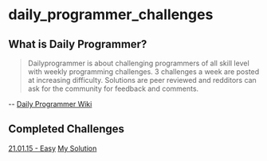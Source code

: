 # daily_programmer_challenges

## What is Daily Programmer?

>Dailyprogrammer is about challenging programmers of all skill level with weekly programming challenges. 3 challenges a week are posted at increasing difficulty. Solutions are peer reviewed and redditors can ask for the community for feedback and comments.

-- [Daily Programmer Wiki](http://www.reddit.com/r/dailyprogrammer/wiki/index)

## Completed Challenges
[21.01.15 - Easy](http://np.reddit.com/r/dailyprogrammer/comments/2s7ezp/20150112_challenge_197_easy_isbn_validator/) [My Solution](ruby/isbn_generator.rb)
